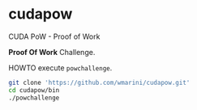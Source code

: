 # cudapow

CUDA PoW - Proof of Work

**Proof Of Work** Challenge.  

HOWTO execute `powchallenge`.  

```bash
git clone 'https://github.com/wmarini/cudapow.git'
cd cudapow/bin
./powchallenge
```